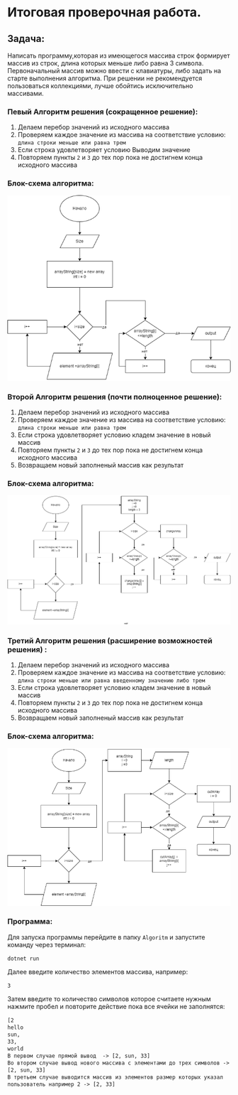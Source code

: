 # Итоговая проверочная работа.

## Задача:
Написать программу,которая из имеющегося
массива строк формирует массив из строк,
длина которых меньше либо равна 3 символа.
Первоначальный массив можно ввести с клавиатуры,
либо задать на старте выполнения алгоритма.
При решении не рекомендуется пользоваться коллекциями,
лучше обойтись исключительно массивами.

### Певый Алгоритм решения (сокращенное решение):
1. Делаем перебор значений из исходного массива
2. Проверяем каждое значение из массива на соответствие условию: `длина строки меньше или равна трем`
3. Если строка удовлетворяет условию Выводим значение
4. Повторяем пункты `2` и `3` до тех пор пока не достигнем конца исходного массива
### Блок-схема алгоритма:
![Диаграмма](/BlockDiagram/TheFirstWay.png)
### Второй Алгоритм решения (почти полноценное решение):
1. Делаем перебор значений из исходного массива
2. Проверяем каждое значение из массива на соответствие условию: `длина строки меньше или равна трем`
3. Если строка удовлетворяет условию кладем значение в новый массив
4. Повторяем пункты `2` и `3` до тех пор пока не достигнем конца исходного массива
5. Возвращаем новый заполненый массив как результат
### Блок-схема алгоритма:
![Диаграмма](/BlockDiagram/TheSecondWay.png)
### Третий Алгоритм решения (расширение возможностей решения) :
1. Делаем перебор значений из исходного массива
2. Проверяем каждое значение из массива на соответствие условию: `длина строки меньше или равна введенному значению либо трем`
3. Если строка удовлетворяет условию кладем значение в новый массив
4. Повторяем пункты `2` и `3` до тех пор пока не достигнем конца исходного массива
5. Возвращаем новый заполненый массив как результат
### Блок-схема алгоритма:
![Диаграмма](/BlockDiagram/TheThirdWay.png)

### Программа:
Для запуска программы перейдите в папку `Algoritm` и запустите команду через терминал:
```
dotnet run 
```
Далее введите количество элементов массива, например:
```
3
```
Затем введите то количество символов которое считаете нужным нажмите пробел и повторите действие пока все ячейки не заполнятся:
```
[2
hello
sun,
33,
world
В первом случае прямой вывод  -> [2, sun, 33]
Во втором случае вывод нового массива с элементами до трех символов -> [2, sun, 33]
В третьем случае выводится массив из элементов размер которых указал пользователь например 2 -> [2, 33]